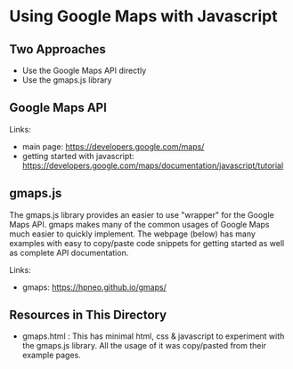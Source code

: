 # Using Google Maps with Javascript

## Two Approaches
- Use the Google Maps API directly
- Use the gmaps.js library

## Google Maps API

Links:
- main page: https://developers.google.com/maps/
- getting started with javascript: https://developers.google.com/maps/documentation/javascript/tutorial


## gmaps.js
The gmaps.js library provides an easier to use "wrapper" for the Google Maps API. gmaps makes many of the
common usages of Google Maps much easier to quickly implement. The webpage (below) has many examples with easy to copy/paste code snippets for getting started as well as complete API documentation.

Links:
- gmaps: https://hpneo.github.io/gmaps/

## Resources in This Directory
- gmaps.html : This has minimal html, css & javascript to experiment with the gmaps.js library. All the usage of it was copy/pasted from their example pages.

